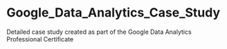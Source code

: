 # Google_Data_Analytics_Case_Study
Detailed case study created as part of the Google Data Analytics Professional Certificate
